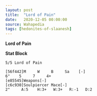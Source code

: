 ```yaml
---
layout: post
title:  "Lord of Pain"
date:   2020-12-05 00:00:00
source: Wahapedia
tags: [hedonites-of-slaanesh]
---
```


**Lord of Pain**

**Stat Block**
```
5/5 Lord of Pain
```

```
[56f442]M     W     B     Sa    [-]
6"    5     7     4+    
[e85545]Weapons[-]
[c6c930]Soulpiercer Mace[-]
2"     A:5    H:3+   W:3+   R:-1   D:2   
```
    